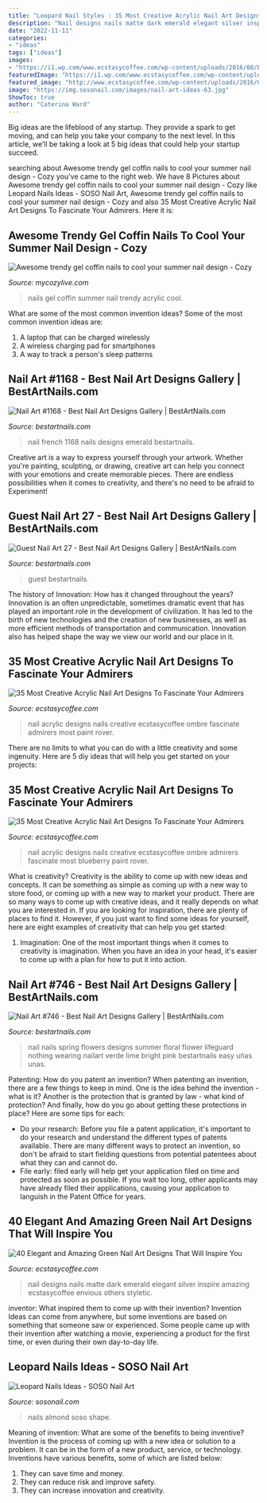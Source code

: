 ```yaml
---
title: "Leopard Nail Styles : 35 Most Creative Acrylic Nail Art Designs To Fascinate Your Admirers"
description: "Nail designs nails matte dark emerald elegant silver inspire amazing ecstasycoffee envious others styletic"
date: "2022-11-11"
categories:
- "ideas"
tags: ["ideas"]
images:
- "https://i1.wp.com/www.ecstasycoffee.com/wp-content/uploads/2016/08/Beautiful-Emerald-Matte-Nails.jpg"
featuredImage: "https://i1.wp.com/www.ecstasycoffee.com/wp-content/uploads/2016/08/Beautiful-Emerald-Matte-Nails.jpg"
featured_image: "http://www.ecstasycoffee.com/wp-content/uploads/2016/09/Acrylic-Nail-Design-@EcstasyCoffee-28.jpg"
image: "https://img.sosonail.com/images/nail-art-ideas-63.jpg"
ShowToc: true
author: "Caterina Ward"
---
```



Big ideas are the lifeblood of any startup. They provide a spark to get moving, and can help you take your company to the next level. In this article, we’ll be taking a look at 5 big ideas that could help your startup succeed.

	

		
searching about Awesome trendy gel coffin nails to cool your summer nail design - Cozy you've came to the right web. We have 8 Pictures about Awesome trendy gel coffin nails to cool your summer nail design - Cozy like Leopard Nails Ideas - SOSO Nail Art, Awesome trendy gel coffin nails to cool your summer nail design - Cozy and also 35 Most Creative Acrylic Nail Art Designs To Fascinate Your Admirers. Here it is:
		
    
## Awesome Trendy Gel Coffin Nails To Cool Your Summer Nail Design - Cozy

<img loading=lazy src="https://mycozylive.com/wp-content/uploads/2020/08/22.jpg" onerror="this.onerror=null;this.src='https://tse2.mm.bing.net/th?id=OIP.SKOLvcDYDxAOIm-phXS8VgHaKO&amp;pid=15.1';" alt="Awesome trendy gel coffin nails to cool your summer nail design - Cozy">

_Source: mycozylive.com_

>nails gel coffin summer nail trendy acrylic cool. 

	

What are some of the most common invention ideas?
Some of the most common invention ideas are: 
1. A laptop that can be charged wirelessly
2. A wireless charging pad for smartphones
3. A way to track a person's sleep patterns

    
## Nail Art #1168 - Best Nail Art Designs Gallery | BestArtNails.com

<img loading=lazy src="https://bestartnails.com/wp-content/uploads/2016/03/nail-art-1168.jpg" onerror="this.onerror=null;this.src='https://tse3.mm.bing.net/th?id=OIP.zXq3loCU4iMfqwq2_wPdLgHaE8&amp;pid=15.1';" alt="Nail Art #1168 - Best Nail Art Designs Gallery | BestArtNails.com">

_Source: bestartnails.com_

>nail french 1168 nails designs emerald bestartnails. 

	

Creative art is a way to express yourself through your artwork. Whether you're painting, sculpting, or drawing, creative art can help you connect with your emotions and create memorable pieces. There are endless possibilities when it comes to creativity, and there's no need to be afraid to Experiment!

    
## Guest Nail Art 27 - Best Nail Art Designs Gallery | BestArtNails.com

<img loading=lazy src="https://bestartnails.com/wp-content/uploads/2016/08/guest-nai-art-27-768x768.jpg" onerror="this.onerror=null;this.src='https://tse1.mm.bing.net/th?id=OIP.nJDAIaXbrziVOTg_VeXh_QHaHa&amp;pid=15.1';" alt="Guest Nail Art 27 - Best Nail Art Designs Gallery | BestArtNails.com">

_Source: bestartnails.com_

>guest bestartnails. 

	

The history of Innovation: How has it changed throughout the years?
Innovation is an often unpredictable, sometimes dramatic event that has played an important role in the development of civilization. It has led to the birth of new technologies and the creation of new businesses, as well as more efficient methods of transportation and communication. Innovation also has helped shape the way we view our world and our place in it.

    
## 35 Most Creative Acrylic Nail Art Designs To Fascinate Your Admirers

<img loading=lazy src="https://i2.wp.com/www.ecstasycoffee.com/wp-content/uploads/2016/09/Acrylic-Nail-Design-@EcstasyCoffee-28.jpg" onerror="this.onerror=null;this.src='https://tse3.mm.bing.net/th?id=OIP.z_Cbwd1uDTrEYI2vuWnagQHaK1&amp;pid=15.1';" alt="35 Most Creative Acrylic Nail Art Designs To Fascinate Your Admirers">

_Source: ecstasycoffee.com_

>nail acrylic designs nails creative ecstasycoffee ombre fascinate admirers most paint rover. 

	

There are no limits to what you can do with a little creativity and some ingenuity. Here are 5 diy ideas that will help you get started on your projects: 

    
## 35 Most Creative Acrylic Nail Art Designs To Fascinate Your Admirers

<img loading=lazy src="http://www.ecstasycoffee.com/wp-content/uploads/2016/09/Acrylic-Nail-Design-@EcstasyCoffee-28.jpg" onerror="this.onerror=null;this.src='https://tse4.mm.bing.net/th?id=OIP.LVXxKZW7ng3TuZSmZwVozgHaK1&amp;pid=15.1';" alt="35 Most Creative Acrylic Nail Art Designs To Fascinate Your Admirers">

_Source: ecstasycoffee.com_

>nail acrylic designs nails creative ecstasycoffee ombre admirers fascinate most blueberry paint rover. 

	

What is creativity?
Creativity is the ability to come up with new ideas and concepts. It can be something as simple as coming up with a new way to store food, or coming up with a new way to market your product. There are so many ways to come up with creative ideas, and it really depends on what you are interested in. If you are looking for inspiration, there are plenty of places to find it. However, if you just want to find some ideas for yourself, here are eight examples of creativity that can help you get started: 
1) Imagination: One of the most important things when it comes to creativity is imagination. When you have an idea in your head, it's easier to come up with a plan for how to put it into action.

    
## Nail Art #746 - Best Nail Art Designs Gallery | BestArtNails.com

<img loading=lazy src="https://bestartnails.com/wp-content/uploads/2016/02/nail-art-746.jpg" onerror="this.onerror=null;this.src='https://tse1.mm.bing.net/th?id=OIP.d2UsX-0wVYWAbKN3PdQ7ZwHaGe&amp;pid=15.1';" alt="Nail Art #746 - Best Nail Art Designs Gallery | BestArtNails.com">

_Source: bestartnails.com_

>nail nails spring flowers designs summer floral flower lifeguard nothing wearing nailart verde lime bright pink bestartnails easy uñas unas. 

	

Patenting: How do you patent an invention?
When patenting an invention, there are a few things to keep in mind. One is the idea behind the invention - what is it? Another is the protection that is granted by law - what kind of protection? And finally, how do you go about getting these protections in place? Here are some tips for each: 
- Do your research: Before you file a patent application, it's important to do your research and understand the different types of patents available. There are many different ways to protect an invention, so don't be afraid to start fielding questions from potential patentees about what they can and cannot do. 
- File early: filed early will help get your application filed on time and protected as soon as possible. If you wait too long, other applicants may have already filed their applications, causing your application to languish in the Patent Office for years.

    
## 40 Elegant And Amazing Green Nail Art Designs That Will Inspire You

<img loading=lazy src="https://i1.wp.com/www.ecstasycoffee.com/wp-content/uploads/2016/08/Beautiful-Emerald-Matte-Nails.jpg" onerror="this.onerror=null;this.src='https://tse2.mm.bing.net/th?id=OIP.IMyx0g4dH6UddWU9Agb2hwHaJV&amp;pid=15.1';" alt="40 Elegant and Amazing Green Nail Art Designs That Will Inspire You">

_Source: ecstasycoffee.com_

>nail designs nails matte dark emerald elegant silver inspire amazing ecstasycoffee envious others styletic. 

	

inventor: What inspired them to come up with their invention?
Invention Ideas can come from anywhere, but some inventions are based on something that someone saw or experienced. Some people came up with their invention after watching a movie, experiencing a product for the first time, or even during their own day-to-day life.

    
## Leopard Nails Ideas - SOSO Nail Art

<img loading=lazy src="https://img.sosonail.com/images/nail-art-ideas-63.jpg" onerror="this.onerror=null;this.src='https://tse1.mm.bing.net/th?id=OIP.Usr7UdCYdFoNZStR5_5VhwHaHa&amp;pid=15.1';" alt="Leopard Nails Ideas - SOSO Nail Art">

_Source: sosonail.com_

>nails almond soso shape. 

	

Meaning of invention: What are some of the benefits to being inventive?
Invention is the process of coming up with a new idea or solution to a problem. It can be in the form of a new product, service, or technology. Inventions have various benefits, some of which are listed below: 
1. They can save time and money.
2. They can reduce risk and improve safety. 
3. They can increase innovation and creativity.

